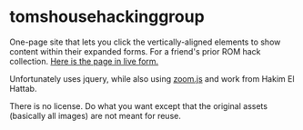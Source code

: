 # tomshousehackinggroup
One-page site that lets you click the vertically-aligned elements to show content within their expanded forms. For a friend's prior ROM hack collection. [Here is the page in live form.](https://mof.x10.bz/projects/thhg)

Unfortunately uses jquery, while also using [zoom.js](https://lab.hakim.se/zoom-js/) and work from Hakim El Hattab.

There is no license. Do what you want except that the original assets (basically all images) are not meant for reuse.
